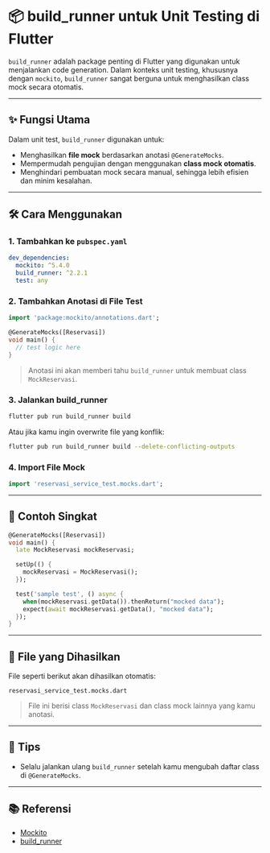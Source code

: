 # 📦 build_runner untuk Unit Testing di Flutter

`build_runner` adalah package penting di Flutter yang digunakan untuk menjalankan code generation. Dalam konteks unit testing, khususnya dengan `mockito`, `build_runner` sangat berguna untuk menghasilkan class mock secara otomatis.

---

## ✨ Fungsi Utama

Dalam unit test, `build_runner` digunakan untuk:

- Menghasilkan **file mock** berdasarkan anotasi `@GenerateMocks`.
- Mempermudah pengujian dengan menggunakan **class mock otomatis**.
- Menghindari pembuatan mock secara manual, sehingga lebih efisien dan minim kesalahan.

---

## 🛠️ Cara Menggunakan

### 1. Tambahkan ke `pubspec.yaml`

```yaml
dev_dependencies:
  mockito: ^5.4.0
  build_runner: ^2.2.1
  test: any
```

### 2. Tambahkan Anotasi di File Test

```dart
import 'package:mockito/annotations.dart';

@GenerateMocks([Reservasi])
void main() {
  // test logic here
}
```

> Anotasi ini akan memberi tahu `build_runner` untuk membuat class `MockReservasi`.

### 3. Jalankan build_runner

```bash
flutter pub run build_runner build
```

Atau jika kamu ingin overwrite file yang konflik:

```bash
flutter pub run build_runner build --delete-conflicting-outputs
```

### 4. Import File Mock

```dart
import 'reservasi_service_test.mocks.dart';
```

---

## 🧪 Contoh Singkat

```dart
@GenerateMocks([Reservasi])
void main() {
  late MockReservasi mockReservasi;

  setUp(() {
    mockReservasi = MockReservasi();
  });

  test('sample test', () async {
    when(mockReservasi.getData()).thenReturn("mocked data");
    expect(await mockReservasi.getData(), "mocked data");
  });
}
```

---

## 📁 File yang Dihasilkan

File seperti berikut akan dihasilkan otomatis:

```
reservasi_service_test.mocks.dart
```

> File ini berisi class `MockReservasi` dan class mock lainnya yang kamu anotasi.

---

## 🔁 Tips

- Selalu jalankan ulang `build_runner` setelah kamu mengubah daftar class di `@GenerateMocks`.

---

## 📚 Referensi

- [Mockito](https://pub.dev/packages/mockito)
- [build_runner](https://pub.dev/packages/build_runner)
